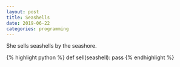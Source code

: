 ```yaml
---
layout: post
title: Seashells
date: 2019-06-22
categories: programming
---
```


She sells seashells by the seashore.

{% highlight python %}
def sell(seashell):
    pass
{% endhighlight %}

